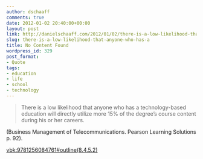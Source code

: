 ```yaml
---
author: dschaaff
comments: true
date: 2012-01-02 20:40:00+00:00
layout: post
link: http://danielschaaff.com/2012/01/02/there-is-a-low-likelihood-that-anyone-who-has-a/
slug: there-is-a-low-likelihood-that-anyone-who-has-a
title: No Content Found
wordpress_id: 329
post_format:
- Quote
tags:
- education
- life
- school
- technology
---
```


<blockquote>There is a low likelihood that anyone who has a technology-based education will directly utilize more 15% of the degree’s course content during his or her careers.</blockquote>





(Business Management of Telecommunications. Pearson Learning Solutions p. 92). 




<vbk:9781256084761#outline(8.4.5.2)>



